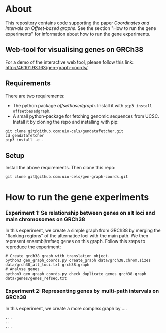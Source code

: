 # About
This repository contains code supporting the paper _Coordinates and Intervals on Offset-based graphs_.
See the section "How to run the gene experiments" for information about how to run the gene experiments.

## Web-tool for visualising genes on GRCh38

For a demo of the interactive web tool, please follow this link:  http://46.101.93.163/gen-graph-coords/

## Requirements
There are two requirements:
* The python package _offsetbasedgraph_. Install it with `pip3 install offsetbasedgraph`.
* A small python-package for fetching genomic sequences from UCSC. Install it by cloning the repo and installing with pip:
```
git clone git@github.com:uio-cels/gendatafetcher.git
cd gendatafetcher
pip3 install -e .
```
## Setup
Install the above requirements. Then clone this repo:

```
git clone git@github.com:uio-cels/gen-graph-coords.git
```

# How to run the gene experiments

### Experiment 1: Se relationship between genes on alt loci and main chromosomes on GRCh38
In this experiment, we create a simple graph from GRCh38 by
merging the "flanking regions" of the alternatice loci with the main path.
We then represent ensembl/refseq genes on this graph.
Follow this steps to reproduce the experiment:

```
# Create grch38 graph with translation object.
python3 gen_graph_coords.py create_graph data/grch38.chrom.sizes data/grch38_alt_loci.txt grch38.graph
# Analyse genes
python3 gen_graph_coords.py check_duplicate_genes grch38.graph data/genes/genes_refseq.txt
```

### Experiment 2: Representing genes by multi-path intervals on GRCh38
In this experiment, we create a more complex graph by ....

```
...
..
...
```

